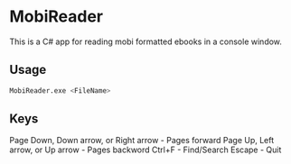 # MobiReader

This is a C# app for reading mobi formatted ebooks in a console window.

## Usage
```bash
MobiReader.exe <FileName>
```

## Keys
Page Down, Down arrow, or Right arrow - Pages forward
Page Up, Left arrow, or Up arrow  - Pages backword
Ctrl+F - Find/Search
Escape - Quit

